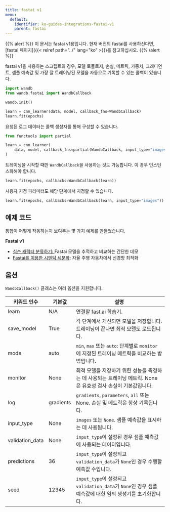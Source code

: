 ```yaml
---
title: fastai v1
menu:
  default:
    identifier: ko-guides-integrations-fastai-v1
    parent: fastai
---
```


{{% alert %}}
이 문서는 fastai v1용입니다.
현재 버전의 fastai를 사용하신다면, [fastai 페이지]({{< relref path="../" lang="ko" >}})를 참고하십시오.
{{% /alert %}}

fastai v1을 사용하는 스크립트의 경우, 모델 토폴로지, 손실, 메트릭, 가중치, 그래디언트, 샘플 예측값 및 가장 잘 트레이닝된 모델을 자동으로 기록할 수 있는 콜백이 있습니다.

```python
import wandb
from wandb.fastai import WandbCallback

wandb.init()

learn = cnn_learner(data, model, callback_fns=WandbCallback)
learn.fit(epochs)
```

요청된 로그 데이터는 콜백 생성자를 통해 구성할 수 있습니다.

```python
from functools import partial

learn = cnn_learner(
    data, model, callback_fns=partial(WandbCallback, input_type="images")
)
```

트레이닝을 시작할 때만 `WandbCallback`을 사용하는 것도 가능합니다. 이 경우 인스턴스화해야 합니다.

```python
learn.fit(epochs, callbacks=WandbCallback(learn))
```

사용자 지정 파라미터도 해당 단계에서 지정할 수 있습니다.

```python
learn.fit(epochs, callbacks=WandbCallback(learn, input_type="images"))
```

## 예제 코드

통합이 어떻게 작동하는지 보여주는 몇 가지 예제를 만들었습니다.

**Fastai v1**

* [심슨 캐릭터 분류하기](https://github.com/borisdayma/simpsons-fastai)[: ](https://app.wandb.ai/jxmorris12/huggingface-demo/reports/A-Step-by-Step-Guide-to-Tracking-Hugging-Face-Model-Performance--VmlldzoxMDE2MTU)Fastai 모델을 추적하고 비교하는 간단한 데모
* [Fastai를 이용한 시멘틱 세분화](https://github.com/borisdayma/semantic-segmentation): 자율 주행 자동차에서 신경망 최적화

## 옵션

`WandbCallback()` 클래스는 여러 옵션을 지원합니다.

| 키워드 인수 | 기본값   | 설명                                                                                              |
| ---------------- | --------- | -------------------------------------------------------------------------------------------------------- |
| learn            | N/A       | 연결할 fast.ai 학습기.                                                                             |
| save_model       | True      | 각 단계에서 개선되면 모델을 저장합니다. 트레이닝이 끝나면 최적 모델도 로드됩니다.       |
| mode             | auto      | `min`, `max` 또는 `auto`: 단계별로 `monitor`에 지정된 트레이닝 메트릭을 비교하는 방법입니다.        |
| monitor          | None      | 최적 모델을 저장하기 위한 성능을 측정하는 데 사용되는 트레이닝 메트릭. None은 유효성 검사 손실이 기본값입니다. |
| log              | gradients | `gradients`, `parameters`, `all` 또는 None. 손실 및 메트릭은 항상 기록됩니다.                           |
| input_type       | None      | `images` 또는 `None`. 샘플 예측값을 표시하는 데 사용됩니다.                                                    |
| validation_data  | None      | `input_type`이 설정된 경우 샘플 예측값에 사용되는 데이터입니다.                                                   |
| predictions      | 36        | `input_type`이 설정되고 `validation_data`가 `None`인 경우 수행할 예측값 수입니다.                          |
| seed             | 12345     | `input_type`이 설정되고 `validation_data`가 `None`인 경우 샘플 예측값에 대한 임의 생성기를 초기화합니다.     |
